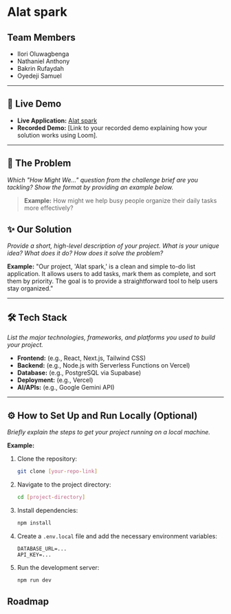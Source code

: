 # Alat spark



## Team Members
- Ilori Oluwagbenga
- Nathaniel Anthony
- Bakrin Rufaydah
- Oyedeji Samuel

---

## 🚀 Live Demo

*   **Live Application:** [Alat spark](https://alat-spark.vercel.app/)
*   **Recorded Demo:** [Link to your recorded demo explaining how your solution works using Loom].


---

## 🎯 The Problem

*Which "How Might We..." question from the challenge brief are you tackling? Show the format by providing an example below.*

> **Example:** How might we help busy people organize their daily tasks more effectively?

## ✨ Our Solution

*Provide a short, high-level description of your project. What is your unique idea? What does it do? How does it solve the problem?*

**Example:**
"Our project, 'Alat spark,' is a clean and simple to-do list application. It allows users to add tasks, mark them as complete, and sort them by priority. The goal is to provide a straightforward tool to help users stay organized."

---

## 🛠️ Tech Stack

*List the major technologies, frameworks, and platforms you used to build your project.*

*   **Frontend:** (e.g., React, Next.js, Tailwind CSS)
*   **Backend:** (e.g., Node.js with Serverless Functions on Vercel)
*   **Database:** (e.g., PostgreSQL via Supabase)
*   **Deployment:** (e.g., Vercel)
*   **AI/APIs:** (e.g., Google Gemini API)

---

## ⚙️ How to Set Up and Run Locally (Optional)

*Briefly explain the steps to get your project running on a local machine.*

**Example:**

1.  Clone the repository:
    ```bash
    git clone [your-repo-link]
    ```
2.  Navigate to the project directory:
    ```bash
    cd [project-directory]
    ```
3.  Install dependencies:
    ```bash
    npm install
    ```
4.  Create a `.env.local` file and add the necessary environment variables:
    ```
    DATABASE_URL=...
    API_KEY=...
    ```
5.  Run the development server:
    ```bash
    npm run dev
    ```

## Roadmap